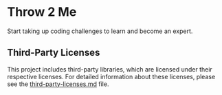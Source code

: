 # Throw 2 Me
Start taking up coding challenges to learn and become an expert.

## Third-Party Licenses

This project includes third-party libraries, which are licensed under their respective licenses. For detailed information about these licenses, please see the [third-party-licenses.md](third-party-licenses.md) file.

